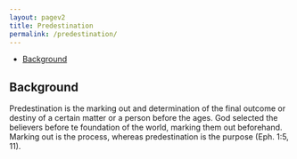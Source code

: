 ```yaml
---
layout: pagev2
title: Predestination
permalink: /predestination/
---
```

- [Background](#background)
  
## Background

Predestination is the marking out and determination of the final outcome or destiny of a certain matter or a person before the ages. God selected the believers before te foundation of the world, marking them out beforehand. Marking out is the process, whereas predestination is the purpose (Eph. 1:5, 11).